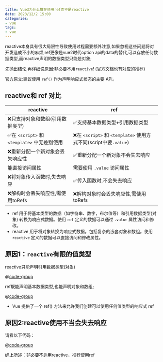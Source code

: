 ```yaml
---
title: Vue3为什么推荐使用ref而不是reactive
date: 2023/12/2 15:00
categories:
- vue
tags:
- vue
---
```


reactive本身具有很大局限性导致使用过程需要额外注意,如果忽视这些问题将对开发造成不小的麻烦;ref更像是vue2时代option api的data的替代,可以存放任何数据类型,而reactive声明的数据类型只能是对象;

先抛出结论,再详细说原因:非必要不用`reactive`! (官方文档也有对应的推荐)

官方原文:建议使用 `ref()` 作为声明响应式状态的主要 API。

## reactive和 ref 对比
|reactive|ref|
|--------|--------|
|❌只支持对象和数组(引用数据类型)|✅支持基本数据类型+引用数据类型|
|✅在 `<script>` 和 `<template>` 中无差别使用|❌在 `<script>` 和 `<template>` 使用方式不同(script中要`.value`)|
|❌重新分配一个新对象会丢失响应性|✅重新分配一个新对象不会失去响应|
|能直接访问属性|需要使用 `.value` 访问属性|
|❌将对象传入函数时,失去响应|✅传入函数时,不会失去响应|
|❌解构时会丢失响应性,需使用toRefs|❌解构对象时会丢失响应性,需使用toRefs|

- ref 用于将基本类型的数据（如字符串、数字，布尔值等）和引用数据类型(对象) 转换为响应式数据。使用 `ref` 定义的数据可以通过 `.value` 属性访问和修改。
- reactive 用于将对象转换为响应式数据，包括复杂的嵌套对象和数组。使用 `reactive` 定义的数据可以直接访问和修改属性。


## 原因1：`reactive`有限的值类型
reactive只能声明引用数据类型(对象)

@[code-group](@/docs/.vuepress/vue-previews/reactive-obj.vue)

ref既能声明基本数据类型,也能声明对象和数组;

@[code-group](@/docs/.vuepress/vue-previews/ref-obj.vue)

- Vue 提供了一个 ref() 方法来允许我们创建可以使用任何值类型的响应式 ref

## 原因2:reactive使用不当会失去响应
请看以下代码：

@[code-group](@/docs/.vuepress/vue-previews/reactive-result.vue)

综上所述：非必要不适用reactive，推荐使用ref